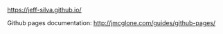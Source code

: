 https://jeff-silva.github.io/

Github pages documentation:
http://jmcglone.com/guides/github-pages/
